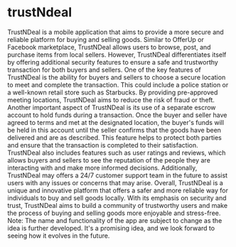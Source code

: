 # trustNdeal 
TrustNDeal is a mobile application that aims to provide a more secure and reliable platform for buying and selling goods. Similar to OfferUp or Facebook marketplace, TrustNDeal allows users to browse, post, and purchase items from local sellers. However, TrustNDeal differentiates itself by offering additional security features to ensure a safe and trustworthy transaction for both buyers and sellers.
One of the key features of TrustNDeal is the ability for buyers and sellers to choose a secure location to meet and complete the transaction. This could include a police station or a well-known retail store such as Starbucks. By providing pre-approved meeting locations, TrustNDeal aims to reduce the risk of fraud or theft.
Another important aspect of TrustNDeal is its use of a separate escrow account to hold funds during a transaction. Once the buyer and seller have agreed to terms and met at the designated location, the buyer's funds will be held in this account until the seller confirms that the goods have been delivered and are as described. This feature helps to protect both parties and ensure that the transaction is completed to their satisfaction.
TrustNDeal also includes features such as user ratings and reviews, which allows buyers and sellers to see the reputation of the people they are interacting with and make more informed decisions. Additionally, TrustNDeal may offers a 24/7 customer support team in the future to assist users with any issues or concerns that may arise.
Overall, TrustNDeal is a unique and innovative platform that offers a safer and more reliable way for individuals to buy and sell goods locally. With its emphasis on security and trust, TrustNDeal aims to build a community of trustworthy users and make the process of buying and selling goods more enjoyable and stress-free.
Note: The name and functionality of the app are subject to change as the idea is further developed. It's a promising idea, and we look forward to seeing how it evolves in the future.
